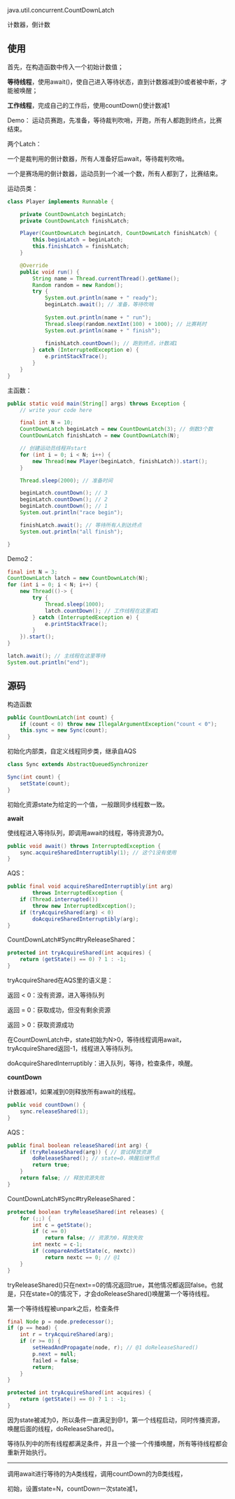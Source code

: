 java.util.concurrent.CountDownLatch

计数器，倒计数

## 使用

首先，在构造函数中传入一个初始计数值；

**等待线程**，使用await()，使自己进入等待状态，直到计数器减到0或者被中断，才能被唤醒；

**工作线程**，完成自己的工作后，使用countDown()使计数减1



Demo：
运动员赛跑，先准备，等待裁判吹哨，开跑，所有人都跑到终点，比赛结束。

两个Latch：

一个是裁判用的倒计数器，所有人准备好后await，等待裁判吹哨。

一个是赛场用的倒计数器，运动员到一个减一个数，所有人都到了，比赛结束。

运动员类：

```java
class Player implements Runnable {

    private CountDownLatch beginLatch;
    private CountDownLatch finishLatch;

    Player(CountDownLatch beginLatch, CountDownLatch finishLatch) {
        this.beginLatch = beginLatch;
        this.finishLatch = finishLatch;
    }

    @Override
    public void run() {
        String name = Thread.currentThread().getName();
        Random random = new Random();
        try {
            System.out.println(name + " ready");
            beginLatch.await(); // 准备，等待吹哨
            
            System.out.println(name + " run");
            Thread.sleep(random.nextInt(100) + 1000); // 比赛耗时
            System.out.println(name + " finish");
            
            finishLatch.countDown(); // 跑到终点，计数减1
        } catch (InterruptedException e) {
            e.printStackTrace();
        }
    }
}
```

主函数：

```java
public static void main(String[] args) throws Exception {
    // write your code here

    final int N = 10;
    CountDownLatch beginLatch = new CountDownLatch(3); // 倒数3个数
    CountDownLatch finishLatch = new CountDownLatch(N);

    // 创建运动员线程并start
    for (int i = 0; i < N; i++) {
        new Thread(new Player(beginLatch, finishLatch)).start();
    }

    Thread.sleep(2000); // 准备时间

    beginLatch.countDown(); // 3
    beginLatch.countDown(); // 2
    beginLatch.countDown(); // 1
    System.out.println("race begin");

    finishLatch.await(); // 等待所有人到达终点
    System.out.println("all finish");

}
```



Demo2：

```java
final int N = 3;
CountDownLatch latch = new CountDownLatch(N);
for (int i = 0; i < N; i++) {
    new Thread(()-> {
        try {
            Thread.sleep(1000);
            latch.countDown(); // 工作线程在这里减1
        } catch (InterruptedException e) {
            e.printStackTrace();
        }
    }).start();
}

latch.await(); // 主线程在这里等待
System.out.println("end");
```



## 源码

构造函数

```java
public CountDownLatch(int count) {
    if (count < 0) throw new IllegalArgumentException("count < 0");
    this.sync = new Sync(count);
}
```

初始化内部类，自定义线程同步类，继承自AQS

```java
class Sync extends AbstractQueuedSynchronizer
```

```Java
Sync(int count) {
    setState(count);
}
```

初始化资源state为给定的一个值，一般跟同步线程数一致。





**await**

使线程进入等待队列，即调用await的线程，等待资源为0。

```java
public void await() throws InterruptedException {
    sync.acquireSharedInterruptibly(1); // 这个1没有使用
}
```

AQS：

```java
public final void acquireSharedInterruptibly(int arg)
        throws InterruptedException {
    if (Thread.interrupted())
        throw new InterruptedException();
    if (tryAcquireShared(arg) < 0)
        doAcquireSharedInterruptibly(arg);
}
```

CountDownLatch#Sync#tryReleaseShared：

```java
protected int tryAcquireShared(int acquires) {
    return (getState() == 0) ? 1 : -1;
}
```

tryAcquireShared在AQS里的语义是：

返回 < 0：没有资源，进入等待队列

返回 = 0：获取成功，但没有剩余资源

返回 > 0：获取资源成功

在CountDownLatch中，state初始为N>0，等待线程调用await，tryAcquireShared返回-1，线程进入等待队列。



doAcquireSharedInterruptibly：进入队列，等待，检查条件，唤醒。





**countDown**

计数器减1，如果减到0则释放所有await的线程。

```java
public void countDown() {
    sync.releaseShared(1);
}
```

AQS：

```java
public final boolean releaseShared(int arg) {
    if (tryReleaseShared(arg)) { // 尝试释放资源
        doReleaseShared(); // state=0，唤醒后继节点
        return true;
    }
    return false; // 释放资源失败
}
```

CountDownLatch#Sync#tryReleaseShared：

```java
protected boolean tryReleaseShared(int releases) {
    for (;;) {
        int c = getState();
        if (c == 0)
            return false; // 资源为0，释放失败
        int nextc = c-1;
        if (compareAndSetState(c, nextc))
            return nextc == 0; // @1
    }
}
```

tryReleaseShared()只在next==0的情况返回true，其他情况都返回false。也就是，只在state=0的情况下，才会doReleaseShared()唤醒第一个等待线程。



第一个等待线程被unpark之后，检查条件

```java
final Node p = node.predecessor();
if (p == head) {
    int r = tryAcquireShared(arg);
    if (r >= 0) {
        setHeadAndPropagate(node, r); // @1 doReleaseShared()
        p.next = null; 
        failed = false;
        return;
    }
}
```

```java
protected int tryAcquireShared(int acquires) {
    return (getState() == 0) ? 1 : -1;
}
```

因为state被减为0，所以条件一直满足到@1，第一个线程启动，同时传播资源，唤醒后面的线程，doReleaseShared()。

等待队列中的所有线程都满足条件，并且一个接一个传播唤醒，所有等待线程都会重新开始执行。



----



调用await进行等待的为A类线程，调用countDown的为B类线程，

初始，设置state=N，countDown一次state减1，





